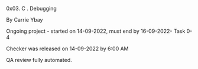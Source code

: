 0x03. C . Debugging

By Carrie Ybay


Ongoing project - started on 14-09-2022, must end by 16-09-2022- Task 0-4


Checker was released on 14-09-2022 by 6:00 AM


QA review fully automated.
